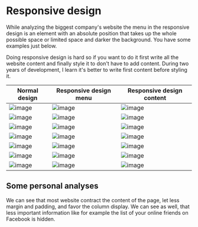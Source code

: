 # Responsive design

While analyzing the biggest company's website the menu in the responsive design is an element with an absolute position that takes up the whole possible space or limited space and darker the background. You have some examples just below.

Doing responsive design is hard so if you want to do it first write all the website content and finally style it to don't have to add content. During two years of development, I learn it's better to write first content before styling it.

| Normal design | Responsive design menu | Responsive design content |
| - | - | - |
| ![image](https://user-images.githubusercontent.com/73474137/192291527-2cc7d649-be96-42eb-b819-77fcf0262e33.png) | ![image](https://user-images.githubusercontent.com/73474137/192292027-6aa62c2f-7577-41f6-9434-993360cff6df.png) | ![image](https://user-images.githubusercontent.com/73474137/192293623-6ddaf829-1d6f-4f9c-88c1-68b6c3530797.png) |
| ![image](https://user-images.githubusercontent.com/73474137/192292375-0ad49937-cffb-4922-a98f-ac44149bb05c.png) | ![image](https://user-images.githubusercontent.com/73474137/192292630-62abe08c-9ca6-4900-a03c-e65b06474c93.png) | ![image](https://user-images.githubusercontent.com/73474137/192292819-94d94ca6-a658-4492-8ab1-4e76c62e17b6.png) |
| ![image](https://user-images.githubusercontent.com/73474137/192293784-72ab1957-12d7-4932-82f3-d72a230aa4fa.png) | ![image](https://user-images.githubusercontent.com/73474137/192293832-1d76bb74-cb15-4a99-ad83-1a3e875a89b3.png) | ![image](https://user-images.githubusercontent.com/73474137/192293885-e0953bdf-3f3c-4c29-8b9c-d4ac870423cf.png) |
| ![image](https://user-images.githubusercontent.com/73474137/192294027-890666fd-29be-4d0a-a2da-7fb96f76e826.png) | ![image](https://user-images.githubusercontent.com/73474137/192294098-6ab429ac-bbdb-4b37-aa3a-28baafa7dbab.png) | ![image](https://user-images.githubusercontent.com/73474137/192294182-934b4a8a-f1eb-454a-ad35-610f85d46898.png) |
| ![image](https://user-images.githubusercontent.com/73474137/192294319-ef6564a2-de99-43b9-9b4c-3d51aab1f32e.png) | ![image](https://user-images.githubusercontent.com/73474137/192294381-7d053939-9e0d-470b-a202-a0691d2bd507.png) | ![image](https://user-images.githubusercontent.com/73474137/192294444-7acce290-701e-4d13-a23e-b33ee4f3427d.png) |
| ![image](https://user-images.githubusercontent.com/73474137/192294623-8e51f706-f924-4918-a1f3-bbba81fd0435.png) | ![image](https://user-images.githubusercontent.com/73474137/192294693-7a98f114-f974-45e1-ae5f-897ae30facfc.png) | ![image](https://user-images.githubusercontent.com/73474137/192294755-5ce9fe20-003a-4f0b-8d41-5b9314d59221.png) |
| ![image](https://user-images.githubusercontent.com/73474137/192295015-eff3050e-c065-4df7-9ed1-213eccd5fd6b.png) | ![image](https://user-images.githubusercontent.com/73474137/192295098-856f7d08-dd65-41c8-b0fd-34d34b2b2856.png) | ![image](https://user-images.githubusercontent.com/73474137/192295168-304b4e13-8496-44be-b5f9-8ed5e3a675be.png) |

## Some personal analyses

We can see that most website contract the content of the page, let less margin and padding, and favor the column display. We can see as well, that less important information like for example the list of your online friends on Facebook is hidden.
